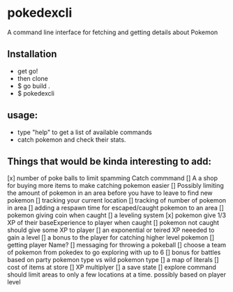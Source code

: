 # pokedexcli
A command line interface for fetching and getting details about Pokemon


## Installation
- get go!
- then clone
- $ go build . 
- $ pokedexcli

## usage:
- type "help" to get a list of available commands
- catch pokemon and check their stats.

## Things that would be kinda interesting to add:
[x] number of poke balls to limit spamming Catch commmand
[] A a shop for buying more items to make catching pokemon easier
[] Possibly limiting the amount of pokemon in an area before you have to leave to find new pokemon
    [] tracking your current location
    [] tracking of number of pokemon in area
        [] adding a respawn time for escaped/caught pokemon to an area
[] pokemon giving coin when caught
[] a leveling system 
    [x] pokemon give 1/3 XP of their baseExperience to player when caught
    [] pokemon not caught should give some XP to player
    [] an exponential or teired XP neeeded to gain a level
        [] a bonus to the player for catching higher level pokemon
[] getting player Name?
[] messaging for throwing a pokeball
[] choose a team of pokemon from pokedex to go exploring with up to 6
    [] bonus for battles based on party pokemon type vs wild pokemon type
[] a map of literals
    [] cost of items at store
    [] XP multiplyer
[] a save state
[] explore command should limit areas to only a few locations at a time. possibly based on player level

